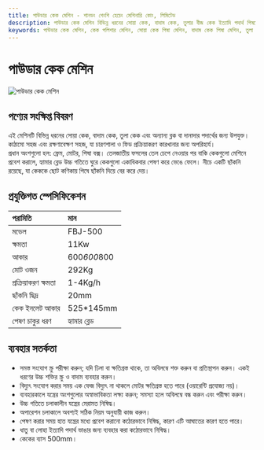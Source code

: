 ```yaml
---
title: পাউডার কেক মেশিন - শানডং শেংশি হেচেং মেশিনারি কোং, লিমিটেড
description: পাউডার কেক মেশিন বিভিন্ন ধরনের সোয়া কেক, বাদাম কেক, তুলার বীজ কেক ইত্যাদি পদার্থ পিষতে ব্যবহৃত হয়। সহজ কাঠামো, রক্ষণাবেক্ষণ সহজ, 11Kw ক্ষমতা, প্রক্রিয়াকরণ ক্ষমতা 1-4Kg/h, হ্যামার ব্লেড ধরণের পেষণ চাকু।
keywords: পাউডার কেক মেশিন, কেক পলিশার মেশিন, সোয়া কেক পিষা মেশিন, বাদাম কেক পিষা মেশিন, তুলা কেক পিষা মেশিন, পেষণ যন্ত্রপাতি, কেক প্রক্রিয়াকরণ যন্ত্র, চারণশালা ফিড মেশিন, কেক ব্লক পিষা মেশিন, তেল কেক পিষা মেশিন, পেষণ যন্ত্র, কেক পলিশার যন্ত্র
---
```


# পাউডার কেক মেশিন
![পাউডার কেক মেশিন](https://i.postimg.cc/HYDYVVHd/image.png?dl=1)

## পণ্যের সংক্ষিপ্ত বিবরণ

এই মেশিনটি বিভিন্ন ধরনের সোয়া কেক, বাদাম কেক, তুলা কেক এবং অন্যান্য ব্লক বা দানাদার পদার্থের জন্য উপযুক্ত। কাঠামো সহজ এবং রক্ষণাবেক্ষণ সহজ, যা চারণশালা ও ফিড প্রক্রিয়াকরণ কারখানার জন্য অপরিহার্য।  
প্রধান অংশগুলো হল: ফ্রেম, মোটর, পিষা বক্স। তেলজাতীয় ফসলের তেল চেপে নেওয়ার পর বাকি কেকগুলো মেশিনে প্রবেশ করালে, হ্যামার ব্লেড উচ্চ গতিতে ঘুরে কেকগুলো একাধিকবার পেষণ করে ভেঙে ফেলে। নীচে একটি ছাঁকনি রয়েছে, যা কেককে ছোট কণিকায় পিষে ছাঁকনি দিয়ে বের করে দেয়।  

## প্রযুক্তিগত স্পেসিফিকেশন

| পরামিতি         | মান             |
| :----------- | :--------------- |
| মডেল         | FBJ-500          |
| ক্ষমতা         | 11Kw             |
| আকার         | 600*600*800      |
| মোট ওজন     | 292Kg            |
| প্রক্রিয়াকরণ ক্ষমতা       | 1-4Kg/h          |
| ছাঁকনি ছিদ্র     | 20mm             |
| কেক ইনলেট আকার   | 525*145mm        |
| পেষণ চাকুর ধরণ | হ্যামার ব্লেড           |

## ব্যবহার সতর্কতা

- সমস্ত সংযোগ স্ক্রু পরীক্ষা করুন; যদি ঢিলা বা ক্ষতিগ্রস্ত থাকে, তা অবিলম্বে শক্ত করুন বা প্রতিস্থাপন করুন। একই ধরণের উচ্চ শক্তির স্ক্রু ও বাদাম ব্যবহার করুন।  
- বিদ্যুৎ সংযোগ করার সময় এক ফেজ বিদ্যুৎ না থাকলে মোটর ক্ষতিগ্রস্ত হতে পারে (ওয়ারেন্টি প্রযোজ্য নয়)।  
- ব্যবহারকালে যন্ত্রের অংশগুলোর অস্বাভাবিকতা লক্ষ্য করুন; সমস্যা হলে অবিলম্বে বন্ধ করুন এবং পরীক্ষা করুন।  
- উচ্চ গতিতে চলাকালীন যন্ত্রের মেরামত নিষিদ্ধ।  
- অপারেশন চলাকালে অবশ্যই সঠিক নিয়ম অনুযায়ী কাজ করুন।  
- পেষণ করার সময় হাত যন্ত্রের মধ্যে প্রবেশ করানো কঠোরভাবে নিষিদ্ধ, কারণ এটি আঘাতের কারণ হতে পারে।  
- ধাতু বা লোহা ইত্যাদি পদার্থ ভাঙার জন্য ব্যবহার করা কঠোরভাবে নিষিদ্ধ।  
- কেকের ব্যাস 500mm।  